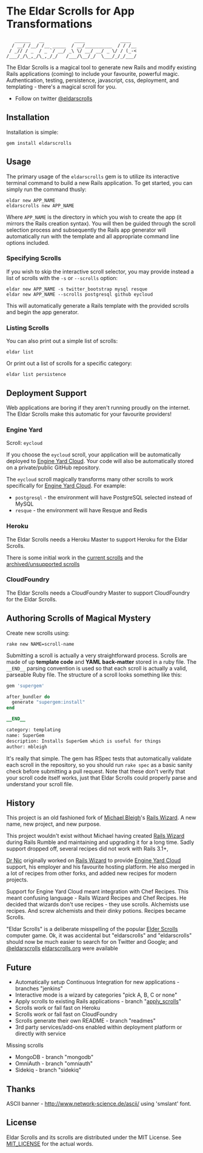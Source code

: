 # The Eldar Scrolls for App Transformations

```
   ______   __           ____             ____  
  / __/ /__/ /__ _____  / __/__________  / / /__
 / _// / _  / _ `/ __/ _\ \/ __/ __/ _ \/ / (_-<
/___/_/\_,_/\_,_/_/   /___/\__/_/  \___/_/_/___/
```

The Eldar Scrolls is a magical tool to generate new Rails and modify existing Rails applications (coming) to include your favourite, powerful magic. Authentication, testing, persistence, javascript, css, deployment, and templating - there's a magical scroll for you.

* Follow on twitter [@eldarscrolls][9]

## Installation

Installation is simple:

    gem install eldarscrolls

## Usage

The primary usage of the `eldarscrolls` gem is to utilize its interactive terminal command to build a new Rails application. To get started, you can simply run the command thusly:

    eldar new APP_NAME
    eldarscrolls new APP_NAME

Where `APP_NAME` is the directory in which you wish to create the app (it mirrors the Rails creation syntax). You will then be guided through the scroll selection process and subsequently the Rails app generator will automatically run with the template and all appropriate command line options included.

### Specifying Scrolls

If you wish to skip the interactive scroll selector, you may provide instead a list of scrolls with the `-s` or `--scrolls` option:

    eldar new APP_NAME -s twitter_bootstrap mysql resque
    eldar new APP_NAME --scrolls postgresql github eycloud

This will automatically generate a Rails template with the provided scrolls and begin the app generator.

### Listing Scrolls

You can also print out a simple list of scrolls:

    eldar list

Or print out a list of scrolls for a specific category:

    eldar list persistence

## Deployment Support

Web applications are boring if they aren't running proudly on the internet. The Eldar Scrolls make this automatic for your favourite providers!

### Engine Yard

Scroll: `eycloud`

If you choose the `eycloud` scroll, your application will be automatically deployed to [Engine Yard Cloud][6]. Your code will also be automatically stored on a private/public GitHub repository.

The `eycloud` scroll magically transforms many other scrolls to work specifically for [Engine Yard Cloud][6]. For example:

* `postgresql` - the environment will have PostgreSQL selected instead of MySQL
* `resque` - the environment will have Resque and Redis

### Heroku

The Eldar Scrolls needs a Heroku Master to support Heroku for the Eldar Scrolls. 

There is some initial work in the [current scrolls][11] and the [archived/unsupported scrolls][12]

### CloudFoundry

The Eldar Scrolls needs a CloudFoundry Master to support CloudFoundry for the Eldar Scrolls. 

## Authoring Scrolls of Magical Mystery

Create new scrolls using:

    rake new NAME=scroll-name

Submitting a scroll is actually a very straightforward process. Scrolls are made of up **template code** and **YAML back-matter** stored in a ruby file. The `__END__` parsing convention is used so that each scroll is actually a valid, parseable Ruby file. The structure of a scroll looks something like this:

```ruby
gem 'supergem'

after_bundler do
  generate "supergem:install"
end

__END__

category: templating
name: SuperGem
description: Installs SuperGem which is useful for things
author: mbleigh
```

It's really that simple. The gem has RSpec tests that automatically validate each scroll in the repository, so you should run `rake spec` as a basic sanity check before submitting a pull request. Note that these don't verify that your scroll code itself works, just that Eldar Scrolls could properly parse and understand your scroll file.

## History

This project is an old fashioned fork of [Michael Bleigh][5]'s [Rails Wizard][4]. A new name, new project, and new purpose. 

This project wouldn't exist without Michael having created [Rails Wizard][4] during Rails Rumble and maintaining and upgrading it for a long time. Sadly support dropped off, several recipes did not work with Rails 3.1+, 

[Dr Nic][7] originally worked on [Rails Wizard][4] to provide [Engine Yard Cloud][6] support, his employer and his favourite hosting platform. He also merged in a lot of recipes from other forks, and added new recipes for modern projects.

Support for Engine Yard Cloud meant integration with Chef Recipes. This meant confusing language - Rails Wizard Recipes and Chef Recipes. He decided that wizards don't use recipes - they use scrolls. Alchemists use recipes. And screw alchemists and their dinky potions. Recipes became Scrolls.

"Eldar Scrolls" is a deliberate misspelling of the popular [Elder Scrolls][8] computer game. Ok, it was accidental but "eldarscrolls" and "eldarscrolls" should now be much easier to search for on Twitter and Google; and [@eldarscrolls][9] [eldarscrolls.org][1] were available

## Future

* Automatically setup Continuous Integration for new applications - branches "jenkins"
* Interactive mode is a wizard by categories "pick A, B, C or none"
* Apply scrolls to existing Rails applications - branch "[apply_scrolls][13]"
* Scrolls work or fail fast on Heroku
* Scrolls work or fail fast on CloudFoundry
* Scrolls generate their own README - branch "readmes"
* 3rd party services/add-ons enabled within deployment platform or directly with service

Missing scrolls

* MongoDB - branch "mongodb"
* OmniAuth - branch "omniauth"
* Sidekiq - branch "sidekiq"


## Thanks

ASCII banner - http://www.network-science.de/ascii/ using 'smslant' font.

## License

Eldar Scrolls and its scrolls are distributed under the MIT License. See [MIT_LICENSE][10] for the actual words.

[1]:http://eldarscrolls.org/
[2]:https://github.com/drnic/eldarscrolls
[2]:https://github.com/drnic/eldarscrolls/tree/master/scrolls
[4]:https://github.com/intridea/rails_wizard
[5]:https://github.com/mbleigh
[6]:http://www.engineyard.com/products/cloud
[7]:http://drnicwilliams.com
[8]:http://www.elderscrolls.com/
[9]:https://twitter.com/elderscrolls
[10]:https://github.com/drnic/eldarscrolls/blob/master/MIT_LICENSE
[11]:https://github.com/drnic/eldarscrolls/tree/master/scrolls
[12]:https://github.com/drnic/eldarscrolls/tree/master/scrolls/zzz
[13]:https://github.com/drnic/eldarscrolls/tree/apply_scrolls
